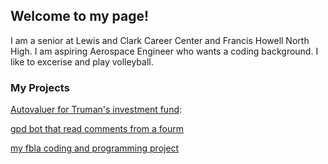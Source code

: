 ## Welcome to my page!

I am a senior at Lewis and Clark Career Center and Francis Howell North High. I am aspiring Aerospace Engineer who wants a coding background. I like to excerise and play volleyball.




### My Projects

[Autovaluer for Truman's investment fund](https://github.com/Rupak2pk/auto-valuation-): 

[gpd bot that read comments from a fourm](https://github.com/Rupak2pk/ADP)

[my fbla coding and programming project](https://github.com/Rupak2pk/FBLA-Coding-and-Programming)



